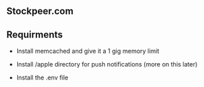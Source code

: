 ## Stockpeer.com

## Requirments

* Install memcached and give it a 1 gig memory limit

* Install /apple directory for push notifications (more on this later)

* Install the .env file
